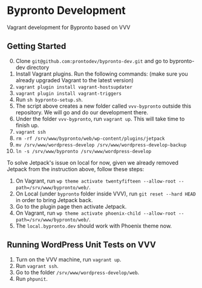Bypronto Development
====================

Vagrant development for Bypronto based on VVV

Getting Started
---------------

0. Clone `git@github.com:prontodev/bypronto-dev.git` and go to bypronto-dev directory
1. Install Vagrant plugins. Run the following commands: (make sure you already upgraded Vagrant to the latest version)
  1. `vagrant plugin install vagrant-hostsupdater`
  2. `vagrant plugin install vagrant-triggers`
2. Run `sh bypronto-setup.sh`. 
3. The script above creates a new folder called `vvv-bypronto` outside this repository. We will go and do our development there.
4. Under the folder `vvv-bypronto`, run `vagrant up`. This will take time to finish up.
5. `vagrant ssh`
6. `rm -rf /srv/www/bypronto/web/wp-content/plugins/jetpack`
7. `mv /srv/www/wordpress-develop /srv/www/wordpress-develop-backup`
8. `ln -s /srv/www/bypronto /srv/www/wordpress-develop`

To solve Jetpack's issue on local for now, given we already removed Jetpack from the instruction above, follow these steps:

1. On Vagrant, run `wp theme activate twentyfifteen --allow-root --path=/srv/www/bypronto/web/`.
2. On Local (under `bypronto` folder inside VVV), run `git reset --hard HEAD` in order to bring Jetpack back.
3. Go to the plugin page then activate Jetpack.
4. On Vagrant, run `wp theme activate phoenix-child --allow-root --path=/srv/www/bypronto/web/`.
5. The `local.bypronto.dev` should work with Phoenix theme now.

Running WordPress Unit Tests on VVV
-----------------------------------

1. Turn on the VVV machine, run `vagrant up`.
2. Run `vagrant ssh`.
3. Go to the folder `/srv/www/wordpress-develop/web`.
4. Run `phpunit`.
